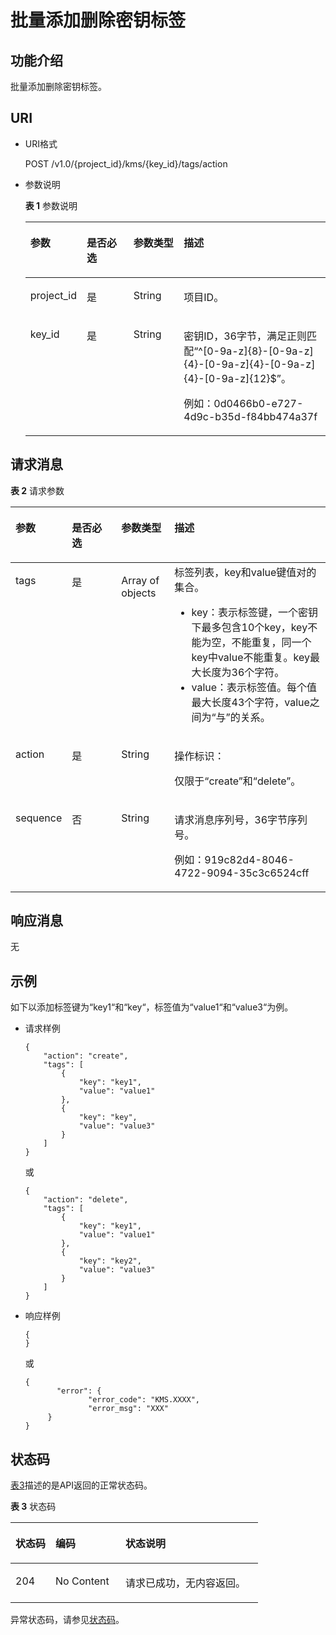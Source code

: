 # 批量添加删除密钥标签<a name="dew_02_0045"></a>

## 功能介绍<a name="section19958056162916"></a>

批量添加删除密钥标签。

## URI<a name="section38441247183015"></a>

-   URI格式

    POST /v1.0/\{project\_id\}/kms/\{key\_id\}/tags/action

-   参数说明

    **表 1**  参数说明

    <a name="table040511290318"></a>
    <table><thead align="left"><tr id="row1340502913116"><th class="cellrowborder" valign="top" width="17%" id="mcps1.2.5.1.1"><p id="p1577110425210"><a name="p1577110425210"></a><a name="p1577110425210"></a>参数</p>
    </th>
    <th class="cellrowborder" valign="top" width="16%" id="mcps1.2.5.1.2"><p id="p167751142326"><a name="p167751142326"></a><a name="p167751142326"></a>是否必选</p>
    </th>
    <th class="cellrowborder" valign="top" width="17%" id="mcps1.2.5.1.3"><p id="p157711420214"><a name="p157711420214"></a><a name="p157711420214"></a>参数类型</p>
    </th>
    <th class="cellrowborder" valign="top" width="50%" id="mcps1.2.5.1.4"><p id="p1877644212217"><a name="p1877644212217"></a><a name="p1877644212217"></a>描述</p>
    </th>
    </tr>
    </thead>
    <tbody><tr id="row1440562943115"><td class="cellrowborder" valign="top" width="17%" headers="mcps1.2.5.1.1 "><p id="p72101340183118"><a name="p72101340183118"></a><a name="p72101340183118"></a>project_id</p>
    </td>
    <td class="cellrowborder" valign="top" width="16%" headers="mcps1.2.5.1.2 "><p id="p16210164083114"><a name="p16210164083114"></a><a name="p16210164083114"></a>是</p>
    </td>
    <td class="cellrowborder" valign="top" width="17%" headers="mcps1.2.5.1.3 "><p id="p0266239291"><a name="p0266239291"></a><a name="p0266239291"></a>String</p>
    </td>
    <td class="cellrowborder" valign="top" width="50%" headers="mcps1.2.5.1.4 "><p id="p32105405312"><a name="p32105405312"></a><a name="p32105405312"></a>项目ID。</p>
    </td>
    </tr>
    <tr id="row1405429123118"><td class="cellrowborder" valign="top" width="17%" headers="mcps1.2.5.1.1 "><p id="p122110409319"><a name="p122110409319"></a><a name="p122110409319"></a>key_id</p>
    </td>
    <td class="cellrowborder" valign="top" width="16%" headers="mcps1.2.5.1.2 "><p id="p1021115409312"><a name="p1021115409312"></a><a name="p1021115409312"></a>是</p>
    </td>
    <td class="cellrowborder" valign="top" width="17%" headers="mcps1.2.5.1.3 "><p id="p1926983917917"><a name="p1926983917917"></a><a name="p1926983917917"></a>String</p>
    </td>
    <td class="cellrowborder" valign="top" width="50%" headers="mcps1.2.5.1.4 "><p id="p16211140183113"><a name="p16211140183113"></a><a name="p16211140183113"></a>密钥ID，36字节，满足正则匹配<span class="parmvalue" id="parmvalue1411591221014"><a name="parmvalue1411591221014"></a><a name="parmvalue1411591221014"></a>“^[0-9a-z]{8}-[0-9a-z]{4}-[0-9a-z]{4}-[0-9a-z]{4}-[0-9a-z]{12}$”</span>。</p>
    <p id="p2211114018310"><a name="p2211114018310"></a><a name="p2211114018310"></a>例如：0d0466b0-e727-4d9c-b35d-f84bb474a37f</p>
    </td>
    </tr>
    </tbody>
    </table>


## 请求消息<a name="section7153105111310"></a>

**表 2**  请求参数

<a name="table3249442123412"></a>
<table><thead align="left"><tr id="row132496420340"><th class="cellrowborder" valign="top" width="17%" id="mcps1.2.5.1.1"><p id="p558017281137"><a name="p558017281137"></a><a name="p558017281137"></a>参数</p>
</th>
<th class="cellrowborder" valign="top" width="16%" id="mcps1.2.5.1.2"><p id="p158022817315"><a name="p158022817315"></a><a name="p158022817315"></a>是否必选</p>
</th>
<th class="cellrowborder" valign="top" width="17%" id="mcps1.2.5.1.3"><p id="p195801328635"><a name="p195801328635"></a><a name="p195801328635"></a>参数类型</p>
</th>
<th class="cellrowborder" valign="top" width="50%" id="mcps1.2.5.1.4"><p id="p13580928534"><a name="p13580928534"></a><a name="p13580928534"></a>描述</p>
</th>
</tr>
</thead>
<tbody><tr id="row15249942133415"><td class="cellrowborder" valign="top" width="17%" headers="mcps1.2.5.1.1 "><p id="p924914220342"><a name="p924914220342"></a><a name="p924914220342"></a>tags</p>
</td>
<td class="cellrowborder" valign="top" width="16%" headers="mcps1.2.5.1.2 "><p id="p52498427345"><a name="p52498427345"></a><a name="p52498427345"></a>是</p>
</td>
<td class="cellrowborder" valign="top" width="17%" headers="mcps1.2.5.1.3 "><p id="p12249242203419"><a name="p12249242203419"></a><a name="p12249242203419"></a>Array of objects</p>
</td>
<td class="cellrowborder" valign="top" width="50%" headers="mcps1.2.5.1.4 "><div class="p" id="p5135135794311"><a name="p5135135794311"></a><a name="p5135135794311"></a>标签列表，key和value键值对的集合。<a name="ul17835144253711"></a><a name="ul17835144253711"></a><ul id="ul17835144253711"><li>key：表示标签键，一个密钥下最多包含10个key，key不能为空，不能重复，同一个key中value不能重复。key最大长度为36个字符。</li><li>value：表示标签值。每个值最大长度43个字符，value之间为<span class="parmvalue" id="parmvalue17835642133715"><a name="parmvalue17835642133715"></a><a name="parmvalue17835642133715"></a>“与”</span>的关系。</li></ul>
</div>
</td>
</tr>
<tr id="row152491442143420"><td class="cellrowborder" valign="top" width="17%" headers="mcps1.2.5.1.1 "><p id="p6249184263419"><a name="p6249184263419"></a><a name="p6249184263419"></a>action</p>
</td>
<td class="cellrowborder" valign="top" width="16%" headers="mcps1.2.5.1.2 "><p id="p142499423347"><a name="p142499423347"></a><a name="p142499423347"></a>是</p>
</td>
<td class="cellrowborder" valign="top" width="17%" headers="mcps1.2.5.1.3 "><p id="p18169242499"><a name="p18169242499"></a><a name="p18169242499"></a>String</p>
</td>
<td class="cellrowborder" valign="top" width="50%" headers="mcps1.2.5.1.4 "><p id="p17339133112203"><a name="p17339133112203"></a><a name="p17339133112203"></a>操作标识：</p>
<p id="p20249042163413"><a name="p20249042163413"></a><a name="p20249042163413"></a>仅限于<span class="parmvalue" id="parmvalue367225111201"><a name="parmvalue367225111201"></a><a name="parmvalue367225111201"></a>“create”</span>和<span class="parmvalue" id="parmvalue261912313212"><a name="parmvalue261912313212"></a><a name="parmvalue261912313212"></a>“delete”</span>。</p>
</td>
</tr>
<tr id="row1249134213412"><td class="cellrowborder" valign="top" width="17%" headers="mcps1.2.5.1.1 "><p id="p19249204213342"><a name="p19249204213342"></a><a name="p19249204213342"></a>sequence</p>
</td>
<td class="cellrowborder" valign="top" width="16%" headers="mcps1.2.5.1.2 "><p id="p15249114243411"><a name="p15249114243411"></a><a name="p15249114243411"></a>否</p>
</td>
<td class="cellrowborder" valign="top" width="17%" headers="mcps1.2.5.1.3 "><p id="p1217464214918"><a name="p1217464214918"></a><a name="p1217464214918"></a>String</p>
</td>
<td class="cellrowborder" valign="top" width="50%" headers="mcps1.2.5.1.4 "><p id="p52491442123410"><a name="p52491442123410"></a><a name="p52491442123410"></a>请求消息序列号，36字节序列号。</p>
<p id="p1249124213345"><a name="p1249124213345"></a><a name="p1249124213345"></a>例如：919c82d4-8046-4722-9094-35c3c6524cff</p>
</td>
</tr>
</tbody>
</table>

## 响应消息<a name="section0907192213412"></a>

无

## 示例<a name="section207874128353"></a>

如下以添加标签键为“key1“和“key“，标签值为“value1“和“value3“为例。

-   请求样例

    ```
    { 
        "action": "create",
        "tags": [
            {
                "key": "key1",
                "value": "value1"
            },
            {
                "key": "key",
                "value": "value3"
            }
        ]
    }
    ```

    或

    ```
    {
        "action": "delete",
        "tags": [
            {
                "key": "key1",
                "value": "value1"
            },
            {
                "key": "key2",
                "value": "value3"
            }
        ]
    }
    ```


-   响应样例

    ```
    { 
    }
    ```

    或

    ```
    {    
           "error": {        
                  "error_code": "KMS.XXXX",        
                  "error_msg": "XXX"     
         } 
    }
    ```


## 状态码<a name="section188513533011"></a>

[表3](#table3885195311010)描述的是API返回的正常状态码。

**表 3**  状态码

<a name="table3885195311010"></a>
<table><thead align="left"><tr id="row08858533011"><th class="cellrowborder" valign="top" width="16.16%" id="mcps1.2.4.1.1"><p id="p18885105310016"><a name="p18885105310016"></a><a name="p18885105310016"></a>状态码</p>
</th>
<th class="cellrowborder" valign="top" width="28.28%" id="mcps1.2.4.1.2"><p id="p488513536011"><a name="p488513536011"></a><a name="p488513536011"></a>编码</p>
</th>
<th class="cellrowborder" valign="top" width="55.559999999999995%" id="mcps1.2.4.1.3"><p id="p188852531708"><a name="p188852531708"></a><a name="p188852531708"></a>状态说明</p>
</th>
</tr>
</thead>
<tbody><tr id="row6885125316018"><td class="cellrowborder" valign="top" width="16.16%" headers="mcps1.2.4.1.1 "><p id="p188851853102"><a name="p188851853102"></a><a name="p188851853102"></a>204</p>
</td>
<td class="cellrowborder" valign="top" width="28.28%" headers="mcps1.2.4.1.2 "><p id="p2123920113816"><a name="p2123920113816"></a><a name="p2123920113816"></a>No Content</p>
</td>
<td class="cellrowborder" valign="top" width="55.559999999999995%" headers="mcps1.2.4.1.3 "><p id="p151239205384"><a name="p151239205384"></a><a name="p151239205384"></a>请求已成功，无内容返回。</p>
</td>
</tr>
</tbody>
</table>

异常状态码，请参见[状态码](状态码.md)。

